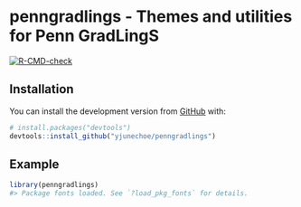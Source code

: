 
<!-- README.md is generated from README.Rmd. Please edit that file -->

# penngradlings - Themes and utilities for Penn GradLingS

<!-- badges: start -->

[![R-CMD-check](https://github.com/yjunechoe/penngradlings/workflows/R-CMD-check/badge.svg)](https://github.com/yjunechoe/penngradlings/actions)
<!-- badges: end -->

## Installation

You can install the development version from
[GitHub](https://github.com/) with:

``` r
# install.packages("devtools")
devtools::install_github("yjunechoe/penngradlings")
```

## Example

``` r
library(penngradlings)
#> Package fonts loaded. See `?load_pkg_fonts` for details.
```
